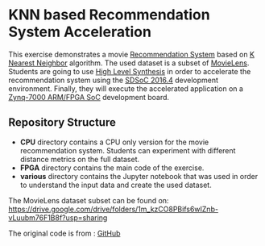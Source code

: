 # KNN based Recommendation System Acceleration

This exercise demonstrates a movie [Recommendation System](https://en.wikipedia.org/wiki/Recommender_system) based on [K Nearest Neighbor](https://en.wikipedia.org/wiki/K-nearest_neighbors_algorithm) algorithm. The used dataset is a subset of [MovieLens](https://grouplens.org/datasets/movielens/). Students are going to use [High Level Synthesis](https://en.wikipedia.org/wiki/High-level_synthesis) in order to accelerate the recommendation system using the [SDSoC 2016.4](https://www.xilinx.com/support/download/index.html/content/xilinx/en/downloadNav/vitis/archive-sdsoc.html) development environment. Finally, they will execute the accelerated application on a [Zynq-7000 ARM/FPGA SoC](https://www.xilinx.com/support/documentation/data_sheets/ds190-Zynq-7000-Overview.pdf) development board.

## Repository Structure

- **CPU** directory contains a CPU only version for the movie recommendation system. Students can experiment with different distance metrics on the full dataset.
- **FPGA** directory contains the main code of the exercise.
- **various** directory contains the Jupyter notebook that was used in order to understand the input data and create the used dataset.

The MovieLens dataset subset can be found on: https://drive.google.com/drive/folders/1m_kzCO8PBifs6wIZnb-vLuubm76F1B8f?usp=sharing

The original code is from : [GitHub](https://github.com/aferikoglou/KNNBasedRSFPGA)
